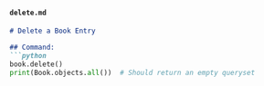 
#### **`delete.md`**
```md
# Delete a Book Entry

## Command:
```python
book.delete()
print(Book.objects.all())  # Should return an empty queryset
